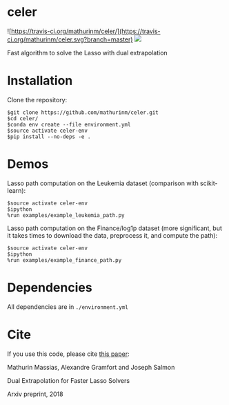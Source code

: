 # celer


![https://travis-ci.org/mathurinm/celer/](https://travis-ci.org/mathurinm/celer.svg?branch=master)
![](https://codecov.io/gh/mathurinm/celer/branch/master/graphs/badge.svg?branch=master)


Fast algorithm to solve the Lasso with dual extrapolation

# Installation
Clone the repository:

```
$git clone https://github.com/mathurinm/celer.git
$cd celer/
$conda env create --file environment.yml
$source activate celer-env
$pip install --no-deps -e .
```

# Demos
Lasso path computation on the Leukemia dataset (comparison with scikit-learn):
```
$source activate celer-env
$ipython
%run examples/example_leukemia_path.py
```

Lasso path computation on the Finance/log1p dataset (more significant, but it takes times to download the data, preprocess it, and compute the path):
```
$source activate celer-env
$ipython
%run examples/example_finance_path.py
```

# Dependencies
All dependencies are in  ```./environment.yml```

# Cite
If you use this code, please cite [this paper](https://arxiv.org/abs/1802.07481):

Mathurin Massias, Alexandre Gramfort and Joseph Salmon

Dual Extrapolation for Faster Lasso Solvers

Arxiv preprint, 2018

